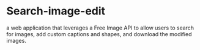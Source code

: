 # Search-image-edit

a web application that leverages a Free Image API to allow users to search for images, add custom captions and shapes, and download the modified images.
 
